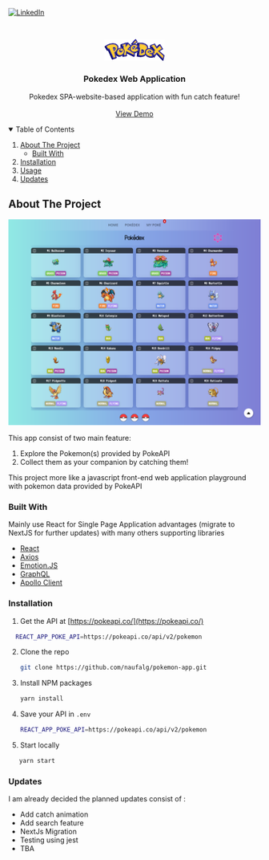 [![LinkedIn][linkedin-shield]][linkedin-url]

<!-- PROJECT LOGO -->
<br />
<p align="center">
  <a href="https://pokemon-app-nghifari.vercel.app/">
    <img src="src/assets/pokedex-logo.png" alt="Logo" width="120">
  </a>

  <h3 align="center">Pokedex Web Application</h3>

  <p align="center">
    Pokedex SPA-website-based application with fun catch feature!
    <br />
    <br />
    <a href="https://pokemon-app-nghifari.vercel.app/">View Demo</a>
  </p>
</p>

<!-- TABLE OF CONTENTS -->
<details open="open">
  <summary>Table of Contents</summary>
  <ol>
    <li>
      <a href="#about-the-project">About The Project</a>
      <ul>
        <li><a href="#built-with">Built With</a></li>
      </ul>
    </li>
    <li>
        <a href="#installation">Installation</a>
    </li>
    <li><a href="#usage">Usage</a></li>
    <li><a href="#updates">Updates</a></li>
  </ol>
</details>

<!-- ABOUT THE PROJECT -->

## About The Project

[![Pokemon app Screen Shot][product-screenshot]](https://pokemon-app-nghifari.vercel.app/)

This app consist of two main feature:

1. Explore the Pokemon(s) provided by PokeAPI
2. Collect them as your companion by catching them!

This project more like a javascript front-end web application playground with pokemon data provided by PokeAPI

### Built With

Mainly use React for Single Page Application advantages (migrate to NextJS for further updates) with many others supporting libraries

- [React](https://reactjs.org/)
- [Axios](https://github.com/axios/axios)
- [Emotion.JS](https://emotion.sh/)
- [GraphQL](https://graphql.org/)
- [Apollo Client](https://www.apollographql.com)

### Installation

1. Get the API at [https://pokeapi.co/](https://pokeapi.co/)

```sh
  REACT_APP_POKE_API=https://pokeapi.co/api/v2/pokemon
```

2. Clone the repo
   ```sh
   git clone https://github.com/naufalg/pokemon-app.git
   ```
3. Install NPM packages
   ```sh
   yarn install
   ```
4. Save your API in `.env`
   ```sh
   REACT_APP_POKE_API=https://pokeapi.co/api/v2/pokemon
   ```
5. Start locally

```sh
   yarn start
```

### Updates
I am already decided the planned updates consist of :
- Add catch animation
- Add search feature
- NextJs Migration
- Testing using jest
- TBA

[linkedin-shield]: https://img.shields.io/badge/-LinkedIn-black.svg?style=for-the-badge&logo=linkedin&colorB=555
[linkedin-url]: https://www.linkedin.com/in/naufalg/
[product-screenshot]: src/assets/pokeapp-screenshot-2.png
